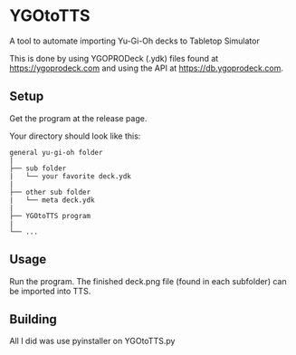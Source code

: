 # YGOtoTTS

A tool to automate importing Yu-Gi-Oh decks to Tabletop Simulator

This is done by using YGOPRODeck (.ydk) files found at <https://ygoprodeck.com> and using the API at <https://db.ygoprodeck.com>.


## Setup

Get the program at the release page.

Your directory should look like this:

```
general yu-gi-oh folder
|
├── sub folder
|   └── your favorite deck.ydk
|
├── other sub folder
|   └── meta deck.ydk
|
├── YGOtoTTS program
|
└── ...
```

## Usage

Run the program. The finished deck.png file (found in each subfolder) can be imported into TTS.


## Building

All I did was use pyinstaller on YGOtoTTS.py
